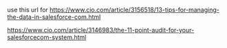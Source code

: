use this url for https://www.cio.com/article/3156518/13-tips-for-managing-the-data-in-salesforce-com.html

https://www.cio.com/article/3146983/the-11-point-audit-for-your-salesforcecom-system.html
